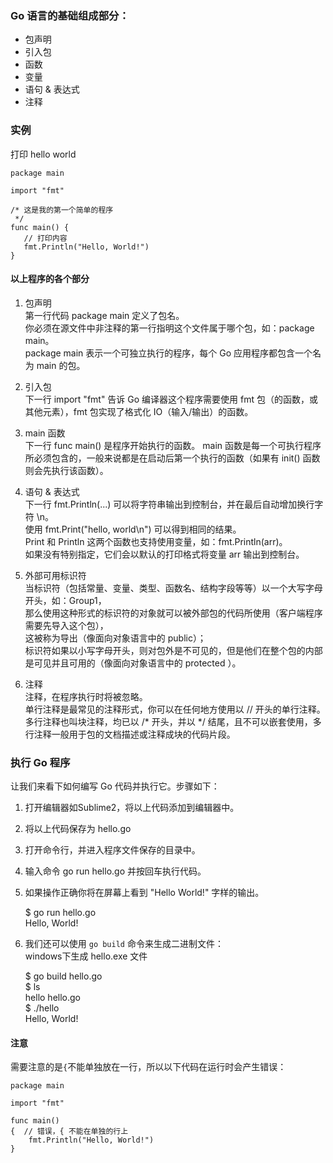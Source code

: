 
### Go 语言的基础组成部分：
* 包声明
* 引入包
* 函数
* 变量
* 语句 & 表达式
* 注释


### 实例
打印 hello world

```golang  
package main  

import "fmt"  

/* 这是我的第一个简单的程序  
 */  
func main() {  
   // 打印内容  
   fmt.Println("Hello, World!")  
}

```

   
#### 以上程序的各个部分
1. 包声明  
    第一行代码 package main 定义了包名。  
    你必须在源文件中非注释的第一行指明这个文件属于哪个包，如：package main。  
    package main 表示一个可独立执行的程序，每个 Go 应用程序都包含一个名为 main 的包。

2. 引入包  
    下一行 import "fmt" 告诉 Go 编译器这个程序需要使用 fmt 包（的函数，或其他元素），fmt 包实现了格式化 IO（输入/输出）的函数。 

3. main 函数  
    下一行 func main() 是程序开始执行的函数。
    main 函数是每一个可执行程序所必须包含的，一般来说都是在启动后第一个执行的函数（如果有 init() 函数则会先执行该函数）。

4. 语句 & 表达式  
    下一行 fmt.Println(...) 可以将字符串输出到控制台，并在最后自动增加换行字符 \n。  
    使用 fmt.Print("hello, world\n") 可以得到相同的结果。  
    Print 和 Println 这两个函数也支持使用变量，如：fmt.Println(arr)。  
    如果没有特别指定，它们会以默认的打印格式将变量 arr 输出到控制台。

5. 外部可用标识符  
    当标识符（包括常量、变量、类型、函数名、结构字段等等）以一个大写字母开头，如：Group1，  
    那么使用这种形式的标识符的对象就可以被外部包的代码所使用（客户端程序需要先导入这个包），  
    这被称为导出（像面向对象语言中的 public）；  
    标识符如果以小写字母开头，则对包外是不可见的，但是他们在整个包的内部是可见并且可用的（像面向对象语言中的 protected ）。

6. 注释  
    注释，在程序执行时将被忽略。  
    单行注释是最常见的注释形式，你可以在任何地方使用以 // 开头的单行注释。  
    多行注释也叫块注释，均已以 /* 开头，并以 */ 结尾，且不可以嵌套使用，多行注释一般用于包的文档描述或注释成块的代码片段。  

### 执行 Go 程序
让我们来看下如何编写 Go 代码并执行它。步骤如下：  
1. 打开编辑器如Sublime2，将以上代码添加到编辑器中。  
2. 将以上代码保存为 hello.go  
3. 打开命令行，并进入程序文件保存的目录中。  
4. 输入命令 go run hello.go 并按回车执行代码。  
5. 如果操作正确你将在屏幕上看到 "Hello World!" 字样的输出。  

	$ go run hello.go  
	Hello, World!  

6. 我们还可以使用 `go build` 命令来生成二进制文件：  
    windows下生成 hello.exe 文件

	$ go build hello.go   
	$ ls  
	hello    hello.go  
	$ ./hello   
	Hello, World!  


#### 注意
需要注意的是` { `不能单独放在一行，所以以下代码在运行时会产生错误：  

```golang  
package main

import "fmt"  

func main()  
{  // 错误，{ 不能在单独的行上  
    fmt.Println("Hello, World!")  
}  
```
